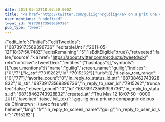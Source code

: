 ```yaml
---
date: 2011-05-12T18:07:50.000Z
title: "<a href='http://twitter.com/guiiig'>@guiiig</a> on a prit une compagnie de bus de Chinatown :-) avec free wifi hehehe″"
user_mentions: "undefined"
tweet_id: "68739173569396736"
pub_type: "tweet"
---
```

{"edit_info":{"initial":{"editTweetIds":["68739173569396736"],"editableUntil":"2011-05-12T18:37:50.748Z","editsRemaining":"5","isEditEligible":true}},"retweeted":false,"source":"<a href=\"https://about.twitter.com/products/tweetdeck\" rel=\"nofollow\">TweetDeck</a>","entities":{"hashtags":[],"symbols":[],"user_mentions":[{"name":"guiiig","screen_name":"guiiig","indices":["0","7"],"id_str":"7915262","id":"7915262"}],"urls":[]},"display_text_range":["0","77"],"favorite_count":"0","in_reply_to_status_id_str":"68738462743928832","id_str":"68739173569396736","in_reply_to_user_id":"7915262","truncated":false,"retweet_count":"0","id":"68739173569396736","in_reply_to_status_id":"68738462743928832","created_at":"Thu May 12 18:07:50 +0000 2011","favorited":false,"full_text":"@guiiig on a prit une compagnie de bus de Chinatown :-) avec free wifi hehehe","lang":"fr","in_reply_to_screen_name":"guiiig","in_reply_to_user_id_str":"7915262"}
